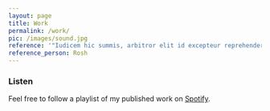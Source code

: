```yaml
---
layout: page
title: Work
permalink: /work/
pic: /images/sound.jpg
reference: '"Iudicem hic summis, arbitror elit id excepteur reprehenderit nam te dolore nostrud cupidatat a magna cupidatat reprehenderit."'
reference_person: Rosh
---
```


### Listen

Feel free to follow a playlist of my published work on [Spotify](#).
